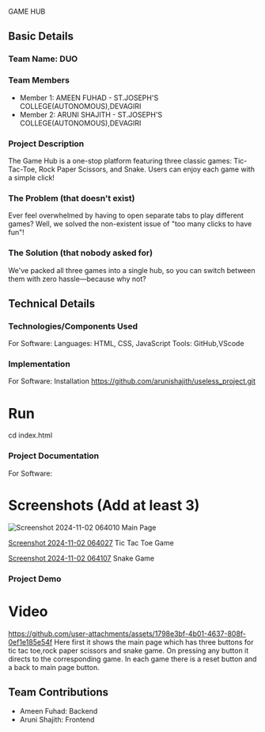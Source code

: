 

GAME HUB


## Basic Details
### Team Name: DUO


### Team Members
- Member 1: AMEEN FUHAD - ST.JOSEPH'S COLLEGE(AUTONOMOUS),DEVAGIRI
- Member 2: ARUNI SHAJITH - ST.JOSEPH'S COLLEGE(AUTONOMOUS),DEVAGIRI

### Project Description
The Game Hub is a one-stop platform featuring three classic games: Tic-Tac-Toe, Rock Paper Scissors, and Snake. Users can enjoy each game with a simple click!

### The Problem (that doesn't exist)
Ever feel overwhelmed by having to open separate tabs to play different games? Well, we solved the non-existent issue of "too many clicks to have fun"!

### The Solution (that nobody asked for)
We've packed all three games into a single hub, so you can switch between them with zero hassle—because why not?

## Technical Details
### Technologies/Components Used
For Software:
Languages: HTML, CSS, JavaScript
Tools: GitHub,VScode


### Implementation
For Software:
 Installation
https://github.com/arunishajith/useless_project.git

# Run
cd index.html

### Project Documentation
For Software:

# Screenshots (Add at least 3)
![Screenshot 2024-11-02 064010](https://github.com/user-attachments/assets/6d612aed-2df9-445b-8cf9-f7dbfaaf9d1a)
Main Page

[Screenshot 2024-11-02 064027](https://github.com/user-attachments/assets/484d047f-70fa-4cc3-9aa7-08281fa3ad4a)
Tic Tac Toe Game

[Screenshot 2024-11-02 064107](https://github.com/user-attachments/assets/fe718b6d-5591-41bc-a0e3-ce9bd4d5dcf1)
Snake Game





### Project Demo
# Video

https://github.com/user-attachments/assets/1798e3bf-4b01-4637-808f-0ef1e185e54f
Here first it shows the main page which has three buttons for tic tac toe,rock paper scissors and snake game. On pressing any button it directs to the corresponding game. In each game there is a reset button and a back to main page button. 


## Team Contributions
- Ameen Fuhad: Backend
- Aruni Shajith: Frontend

